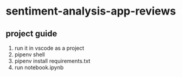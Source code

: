 # sentiment-analysis-app-reviews
## project guide
1. run it in vscode as a project
2. pipenv shell
3. pipenv install requirements.txt
3. run notebook.ipynb